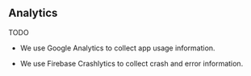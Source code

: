 ## Analytics

TODO

- We use Google Analytics to collect app usage information.

- We use Firebase Crashlytics to collect crash and error information.
